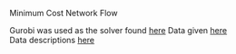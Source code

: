 
Minimum Cost Network Flow

Gurobi was used as the solver found [here](https://neos-server.org/neos/solvers/milp:Gurobi/AMPL.html)
Data given [here](http://elib.zib.de/pub/Packages/mp-testdata/mincost/netg/stndrd1.net)  
Data descriptions [here](http://elib.zib.de/pub/Packages/mp-testdata/mincost/netg/info)
